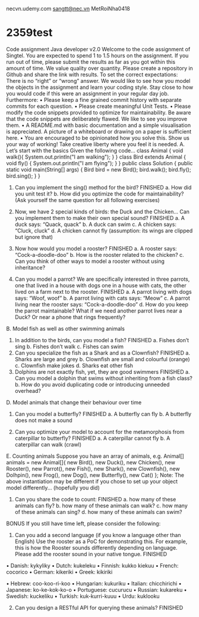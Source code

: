 necvn.udemy.com
sangtt@nec.vn
MetRoiNha0418 
# 2359test
Code assignment Java developer v2.0
Welcome to the code assignment of Singtel. You are expected to spend 1 to 1.5 hours on
the assignment. If you run out of time, please submit the results as far as you got within this
amount of time. We value quality over quantity.
Please create a repository in Github and share the link with results. To set the correct
expectations: There is no “right” or “wrong” answer. We would like to see how you model
the objects in the assignment and learn your coding style. Stay close to how you would code
if this were an assignment in your regular day job.
Furthermore:
• Please keep a fine grained commit history with separate commits for each question.
• Please create meaningful Unit Tests.
• Please modify the code snippets provided to optimize for maintainability. Be aware
that the code snippets are deliberately flawed. We like to see you improve them.
• A README.md with basic documentation and a simple visualisation is appreciated. A
picture of a whiteboard or drawing on a paper is sufficient here.
• You are encouraged to be opinionated how you solve this. Show us your way of
working! Take creative liberty where you feel it is needed.
A. Let’s start with the basics
Given the following code...
class Animal {
void walk(){
System.out.println("I am walking");
}
}
class Bird extends Animal {
void fly() {
System.out.println("I am flying");
}
}
public class Solution {
public static void main(String[] args) {
Bird bird = new Bird();
bird.walk();
bird.fly();
bird.sing();
}
}
1. Can you implement the sing() method for the bird? FINISHED
a. How did you unit test it?
b. How did you optimize the code for maintainability?
(Ask yourself the same question for all following exercises)

2. Now, we have 2 special kinds of birds: the Duck and the Chicken... Can you
implement them to make their own special sound? FINISHED
a. A duck says: “Quack, quack”
b. A duck can swim
c. A chicken says: “Cluck, cluck”
d. A chicken cannot fly (assumption: its wings are clipped but ignore that)
3. Now how would you model a rooster? FINISHED
a. A rooster says: “Cock-a-doodle-doo”
b. How is the rooster related to the chicken?
c. Can you think of other ways to model a rooster without using inheritance?
4. Can you model a parrot? We are specifically interested in three parrots, one that
lived in a house with dogs one in a house with cats, the other lived on a farm next to
the rooster. FINISHED
a. A parrot living with dogs says: “Woof, woof”
b. A parrot living with cats says: “Meow”
c. A parrot living near the rooster says: “Cock-a-doodle-doo”
d. How do you keep the parrot maintainable? What if we need another parrot
lives near a Duck? Or near a phone that rings frequently?

B. Model fish as well as other swimming animals
1. In addition to the birds, can you model a fish? FINISHED
a. Fishes don’t sing
b. Fishes don’t walk
c. Fishes can swim
2. Can you specialize the fish as a Shark and as a Clownfish? FINISHED
a. Sharks are large and grey
b. Clownfish are small and colourful (orange)
c. Clownfish make jokes
d. Sharks eat other fish
3. Dolphins are not exactly fish, yet, they are good swimmers FINISHED
a. Can you model a dolphin that swims without inheriting from a fish class?
b. How do you avoid duplicating code or introducing unneeded overhead?

D. Model animals that change their behaviour over time
1. Can you model a butterfly? FINISHED
a. A butterfly can fly
b. A butterfly does not make a sound

2. Can you optimize your model to account for the metamorphosis from caterpillar to
butterfly? FINISHED
a. A caterpillar cannot fly
b. A caterpillar can walk (crawl)

E. Counting animals
Suppose you have an array of animals, e.g.
Animal[] animals = new Animal[]{
new Bird(),
new Duck(),
new Chicken(),
new Rooster(),
new Parrot(),
new Fish(),
new Shark(),
new Clownfish(),
new Dolhpin(),
new Frog(),
new Dog(),
new Butterfly(),
new Cat()
};
Note: The above instantiation may be different if you chose to set up your object model
differently... (hopefully you did)
1. Can you share the code to count: FINISHED
a. how many of these animals can fly?
b. how many of these animals can walk?
c. how many of these animals can sing?
d. how many of these animals can swim?

BONUS
If you still have time left, please consider the following:
1. Can you add a second language (if you know a language other than English) Use the
rooster as a PoC for demonstrating this. For example, this is how the Rooster sounds
differently depending on language. Please add the rooster sound in your native
tongue. FINISHED

• Danish: kykyliky
• Dutch: kukeleku
• Finnish: kukko kiekuu
• French: cocorico
• German: kikeriki
• Greek: kikiriki

• Hebrew: coo-koo-ri-koo
• Hungarian: kukuriku
• Italian: chicchirichi
• Japanese: ko-ke-kok-ko-o
• Portuguese: cucurucu
• Russian: kukareku
• Swedish: kuckeliku
• Turkish: kuk-kurri-kuuu
• Urdu: kuklooku

2. Can you design a RESTful API for querying these animals? FINISHED
